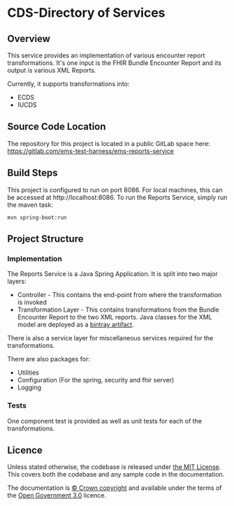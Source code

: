 # CDS-Directory of Services
## Overview
This service provides an implementation of various encounter report transformations. It's one input is the FHIR Bundle Encounter Report and its output is various XML Reports.

Currently, it supports transformations into:
- ECDS
- IUCDS
  
## Source Code Location
The repository for this project is located in a public GitLab space here: https://gitlab.com/ems-test-harness/ems-reports-service

## Build Steps

This project is configured to run on port 8086. For local machines, this can be accessed at http://localhost:8086. To run the Reports Service, simply run the maven task:

```
mvn spring-boot:run
```
## Project Structure
### Implementation
The Reports Service is a Java Spring Application. It is split into two major layers:

- Controller - This contains the end-point from where the transformation is invoked
- Transformation Layer - This contains transformations from the Bundle Encounter Report to the two XML reports. Java classes for the XML model are deployed as a [bintray artifact](http://bintray.com/ems-test-harness).

There is also a service layer for miscellaneous services required for the transformations.

There are also packages for:

- Utilities
- Configuration (For the spring, security and fhir server)
- Logging

### Tests
One component test is provided as well as unit tests for each of the transformations.

## Licence

Unless stated otherwise, the codebase is released under [the MIT License][mit].
This covers both the codebase and any sample code in the documentation.

The documentation is [© Crown copyright][copyright] and available under the terms
of the [Open Government 3.0][ogl] licence.

[rvm]: https://www.ruby-lang.org/en/documentation/installation/#managers
[bundler]: http://bundler.io/
[mit]: LICENCE
[copyright]: http://www.nationalarchives.gov.uk/information-management/re-using-public-sector-information/uk-government-licensing-framework/crown-copyright/
[ogl]: http://www.nationalarchives.gov.uk/doc/open-government-licence/version/3/

